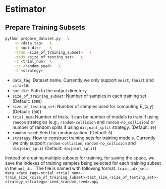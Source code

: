 # Estimator

## Prepare Training Subsets

```bash
python prepare_dataset.py   \
    -d <data_tag>   \
    -o <out_dir>    \
    -trds <size_of_training_subset>   \
    -teds <size_of_testing_set>   \
    -t <trial_num>  \
    -rs <random_seed>   \
    -s <strategy>
```

- `data_tag`: Dataset name. Currently we only support `mnist`, `fmnist` and `cifar10`.
- `out_dir`: Path to the output directory.
- `size_of_training_subset`: Number of samples in each training set. (Default: `1000`)
- `size_of_testing_set`: Number of samples used for computing E_(x,y) (Default: `100`))
- `trial_num`: Number of trials. It can be number of models to train if using `random` strategies (e.g., `random-collision` and `random-no_collision`) or number of random splits if using `disjoint_split` strategy. (Default: `10`)
- `random_seed`: Seed for randomization. (Default: `0`)
- `strategy`: How to construct training sets for training models. Currently we only support `random-collision`, `random-no_collision` and `disjoint_split` (Default: `disjoint_split`) 

Instead of creating multiple subsets for training, for saving the space, we save the indexes of training samples being selected for each training subset in the `out_dir`. The file is named with following format: `train_idx_sets-data_<data_tag>-ntrial_<trial_num>-train_size_<size_of_training_subset>-test_size_<size_of_testing_set>-strategy_<strategy>-seed_<random_seed>.npy`
